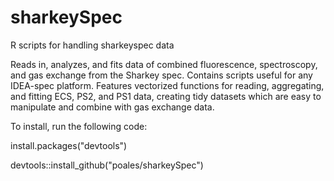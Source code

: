 # sharkeySpec
R scripts for handling sharkeyspec data

Reads in, analyzes, and fits data of combined fluorescence, spectroscopy, and gas exchange from the Sharkey spec. Contains scripts useful for any IDEA-spec platform.
Features vectorized functions for reading, aggregating, and fitting ECS, PS2, and PS1 data, creating tidy datasets which are easy to manipulate and combine with gas exchange data.

To install, run the following code:

install.packages("devtools")

devtools::install_github("poales/sharkeySpec")
